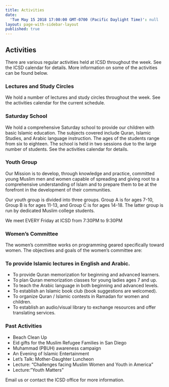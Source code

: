 ```yaml
---
title: Activities
date:
  'Tue May 15 2018 17:00:00 GMT-0700 (Pacific Daylight Time)': null
layout: page-with-sidebar-layout
published: true
---
```


## Activities
There are various regular activities held at ICSD throughout the week. See the ICSD calendar for details. More information on some of the activities can be found below.

### Lectures and Study Circles
We hold a number of lectures and study circles throughout the week. See the activities calendar for the current schedule.

### Saturday School
We hold a comprehensive Saturday school to provide our children with basic Islamic education. The subjects covered include Quran, Islamic Studies, and Arabic language instruction. The ages of the students range from six to eighteen. The school is held in two sessions due to the large number of students. See the activities calendar for details.

### Youth Group
Our Mission is to develop, through knowledge and practice, committed young Muslim men and women capable of spreading and giving root to a comprehensive understanding of Islam and to prepare them to be at the forefront in the development of their communities.

Our youth group is divided into three groups. Group A is for ages 7-10, Group B is for ages 11-13, and Group C is for ages 14-18. The latter group is run by dedicated Muslim college students.

We meet EVERY Friday at ICSD from 7:30PM to 9:30PM

### Women’s Committee
The women’s committee works on programming geared specifically toward women. The objectives and goals of the women’s committee are:

### To provide Islamic lectures in English and Arabic.
- To provide Quran memorization for beginning and advanced learners.  
- To plan Quran memorization classes for young ladies ages 7 and up.  
- To teach the Arabic language in both beginning and advanced levels.  
- To establish an Islamic book club (book suggestions are welcomed).  
- To organize Quran / Islamic contests in Ramadan for women and children.  
- To establish an audio/visual library to exchange resources and offer translating services.

### Past Activities

- Beach Clean Up  
- Eid gifts for the Muslim Refugee Families in San Diego  
- Muhammad (PBUH) awareness campaign  
- An Evening of Islamic Entertainment  
- Let’s Talk: Mother-Daughter Luncheon  
- Lecture: “Challenges facing Muslim Women and Youth in America”  
- Lecture:”Youth Matters”  


Email us or contact the ICSD office for more information.
